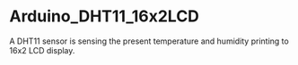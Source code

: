 # Arduino_DHT11_16x2LCD
A DHT11 sensor is sensing the present temperature and humidity printing to 16x2 LCD display. 
